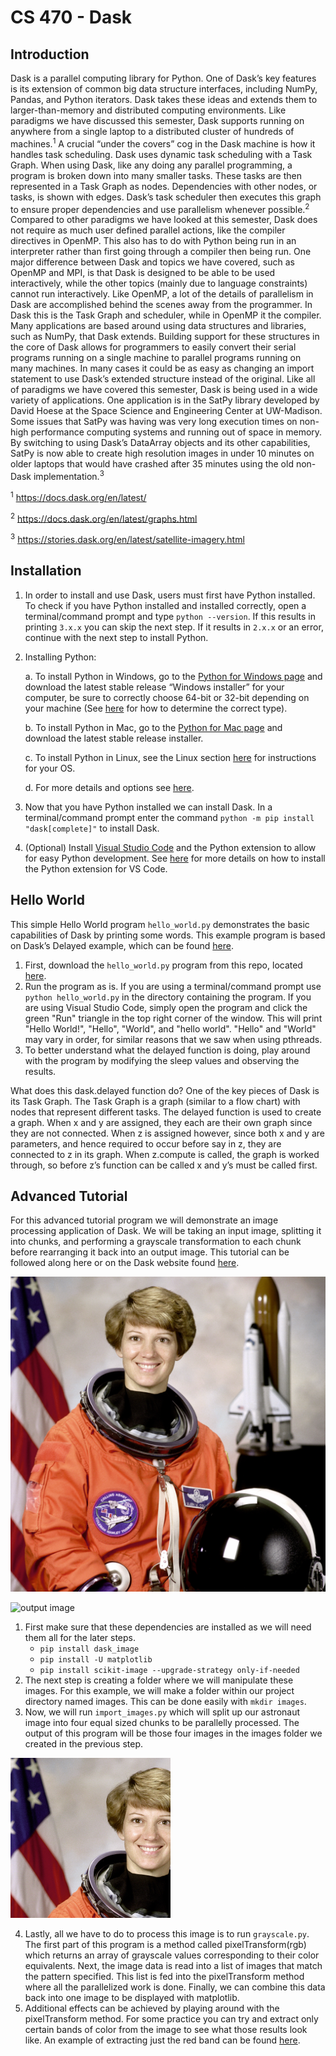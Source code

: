 # CS 470 - Dask

## Introduction
Dask is a parallel computing library for Python. One of Dask’s key features is its extension of common big data structure interfaces, including NumPy, Pandas, and Python iterators. Dask takes these ideas and extends them to larger-than-memory and distributed computing environments.  Like paradigms we have discussed this semester, Dask supports running on anywhere from a single laptop to a distributed cluster of hundreds of machines.<sup>1</sup> A crucial “under the covers” cog in the Dask machine is how it handles task scheduling. Dask uses dynamic task scheduling with a Task Graph. When using Dask, like any doing any parallel programming, a program is broken down into many smaller tasks. These tasks are then represented in a Task Graph as nodes. Dependencies with other nodes, or tasks, is shown with edges. Dask’s task scheduler then executes this graph to ensure proper dependencies and use parallelism whenever possible.<sup>2</sup> Compared to other paradigms we have looked at this semester, Dask does not require as much user defined parallel actions, like the compiler directives in OpenMP. This also has to do with Python being run in an interpreter rather than first going through a compiler then being run. One major difference between Dask and topics we have covered, such as OpenMP and MPI, is that Dask is designed to be able to be used interactively, while the other topics (mainly due to language constraints) cannot run interactively. Like OpenMP, a lot of the details of parallelism in Dask are accomplished behind the scenes away from the programmer. In Dask this is the Task Graph and scheduler, while in OpenMP it the compiler. Many applications are based around using data structures and libraries, such as NumPy, that Dask extends. Building support for these structures in the core of Dask allows for programmers to easily convert their serial programs running on a single machine to parallel programs running on many machines. In many cases it could be as easy as changing an import statement to use Dask’s extended structure instead of the original. Like all of paradigms we have covered this semester, Dask is being used in a wide variety of applications. One application is in the SatPy library developed by David Hoese at the Space Science and Engineering Center at UW-Madison. Some issues that SatPy was having was very long execution times on non-high performance computing systems and running out of space in memory. By switching to using Dask’s DataArray objects and its other capabilities, SatPy is now able to create high resolution images in under 10 minutes on older laptops that would have crashed after 35 minutes using the old non-Dask implementation.<sup>3</sup> 

<sup>1</sup> https://docs.dask.org/en/latest/

<sup>2</sup> https://docs.dask.org/en/latest/graphs.html

<sup>3</sup> https://stories.dask.org/en/latest/satellite-imagery.html

## Installation

1. In order to install and use Dask, users must first have Python installed. To check if you have Python installed and installed correctly, open a terminal/command prompt and type `python --version`. If this results in printing `3.x.x` you can skip the next step. If it results in `2.x.x` or an error, continue with the next step to install Python.

2. Installing Python:

    a. To install Python in Windows, go to the [Python for Windows page](https://www.python.org/downloads/windows/) and download the latest stable release “Windows installer” for your computer, be sure to correctly choose 64-bit or 32-bit depending on your machine (See [here](https://support.microsoft.com/en-us/windows/32-bit-and-64-bit-windows-frequently-asked-questions-c6ca9541-8dce-4d48-0415-94a3faa2e13d) for how to determine the correct type).
    
    b. To install Python in Mac, go to the [Python for Mac page](https://www.python.org/downloads/mac-osx/) and download the latest stable release installer.
    
    c. To install Python in Linux, see the Linux section [here](https://wiki.python.org/moin/BeginnersGuide/Download) for instructions for your OS.
    
    d. For more details and options see [here](https://wiki.python.org/moin/BeginnersGuide/Download).
    
3. Now that you have Python installed we can install Dask. In a terminal/command prompt enter the command `python -m pip install "dask[complete]"` to install Dask.

4. (Optional) Install [Visual Studio Code](https://code.visualstudio.com/) and the Python extension to allow for easy Python development. See [here](https://code.visualstudio.com/docs/editor/extension-marketplace ) for more details on how to install the Python extension for VS Code.

## Hello World

This simple Hello World program `hello_world.py` demonstrates the basic capabilities of Dask by printing some words. This example program is based on Dask’s Delayed example, which can be found [here](https://docs.dask.org/en/latest/delayed.html).

1. First, download the `hello_world.py` program from this repo, located [here](https://github.com/jwritz-uwl/cs-470-dask/blob/main/hello_world.py).
2. Run the program as is. If you are using a terminal/command prompt use `python hello_world.py` in the directory containing the program. If you are using Visual Studio Code, simply open the program and click the green "Run" triangle in the top right corner of the window. This will print "Hello World!", "Hello", "World", and "hello world". "Hello" and "World" may vary in order, for similar reasons that we saw when using pthreads.
3. To better understand what the delayed function is doing, play around with the program by modifying the sleep values and observing the results.

What does this dask.delayed function do? One of the key pieces of Dask is its Task Graph. The Task Graph is a graph (similar to a flow chart) with nodes that represent different tasks. The delayed function is used to create a graph. When x and y are assigned, they each are their own graph since they are not connected. When z is assigned however, since both x and y are parameters, and hence required to occur before say in z, they are connected to z in its graph. When z.compute is called, the graph is worked through, so before z’s function can be called x and y’s must be called first. 

## Advanced Tutorial

For this advanced tutorial program we will demonstrate an image processing application of Dask.  We will be taking an input image, splitting it into chunks, and performing a grayscale transformation to each chunk before rearranging it back into an output image.  This tutorial can be followed along here or on the Dask website found [here](https://examples.dask.org/applications/image-processing.html).


![input image](https://github.com/jwritz-uwl/cs-470-dask/blob/main/images/astronaut.png)

![output image](https://github.com/jwritz-uwl/cs-470-dask/images/blob/main/astronaut_grayscale.png)


1. First make sure that these dependencies are installed as we will need them all for the later steps.
    - `pip install dask_image`
    - `pip install -U matplotlib`
    - `pip install scikit-image --upgrade-strategy only-if-needed`
2. The next step is creating a folder where we will manipulate these images.  For this example, we will make a folder within our project directory named images.  This can be done easily with `mkdir images`.
3. Now, we will run `import_images.py` which will split up our astronaut image into four equal sized chunks to be parallelly processed.  The output of this program will be those four images in the images folder we created in the previous step.

![corner image](https://github.com/jwritz-uwl/cs-470-dask/blob/main/images/image-00.png)

4. Lastly, all we have to do to process this image is to run `grayscale.py`.  The first part of this program is a method called pixelTransform(rgb) which returns an array of grayscale values corresponding to their color equivalents.  Next, the image data is read into a list of images that match the pattern specified.  This list is fed into the pixelTransform method where all the parallelized work is done.  Finally, we can combine this data back into one image to be displayed with matplotlib.
5. Additional effects can be achieved by playing around with the pixelTransform method.  For some practice you can try and extract only certain bands of color from the image to see what those results look like.  An example of extracting just the red band can be found [here](https://github.com/jwritz-uwl/cs-470-dask/blob/main/red_extract.py).